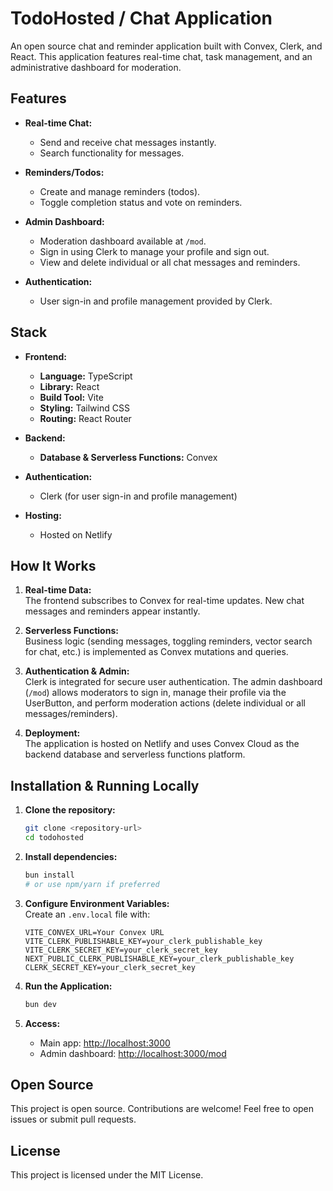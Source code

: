# TodoHosted / Chat Application

An open source chat and reminder application built with Convex, Clerk, and React. This application features real-time chat, task management, and an administrative dashboard for moderation.

## Features

- **Real-time Chat:**
  - Send and receive chat messages instantly.
  - Search functionality for messages.
- **Reminders/Todos:**

  - Create and manage reminders (todos).
  - Toggle completion status and vote on reminders.

- **Admin Dashboard:**

  - Moderation dashboard available at `/mod`.
  - Sign in using Clerk to manage your profile and sign out.
  - View and delete individual or all chat messages and reminders.

- **Authentication:**
  - User sign-in and profile management provided by Clerk.

## Stack

- **Frontend:**

  - **Language:** TypeScript
  - **Library:** React
  - **Build Tool:** Vite
  - **Styling:** Tailwind CSS
  - **Routing:** React Router

- **Backend:**

  - **Database & Serverless Functions:** Convex

- **Authentication:**

  - Clerk (for user sign-in and profile management)

- **Hosting:**
  - Hosted on Netlify

## How It Works

1. **Real-time Data:**  
   The frontend subscribes to Convex for real-time updates. New chat messages and reminders appear instantly.

2. **Serverless Functions:**  
   Business logic (sending messages, toggling reminders, vector search for chat, etc.) is implemented as Convex mutations and queries.

3. **Authentication & Admin:**  
   Clerk is integrated for secure user authentication. The admin dashboard (`/mod`) allows moderators to sign in, manage their profile via the UserButton, and perform moderation actions (delete individual or all messages/reminders).

4. **Deployment:**  
   The application is hosted on Netlify and uses Convex Cloud as the backend database and serverless functions platform.

## Installation & Running Locally

1. **Clone the repository:**

   ```bash
   git clone <repository-url>
   cd todohosted
   ```

2. **Install dependencies:**

   ```bash
   bun install
   # or use npm/yarn if preferred
   ```

3. **Configure Environment Variables:**  
   Create an `.env.local` file with:

   ```env
   VITE_CONVEX_URL=Your Convex URL
   VITE_CLERK_PUBLISHABLE_KEY=your_clerk_publishable_key
   VITE_CLERK_SECRET_KEY=your_clerk_secret_key
   NEXT_PUBLIC_CLERK_PUBLISHABLE_KEY=your_clerk_publishable_key
   CLERK_SECRET_KEY=your_clerk_secret_key
   ```

4. **Run the Application:**

   ```bash
   bun dev
   ```

5. **Access:**
   - Main app: [http://localhost:3000](http://localhost:3000)
   - Admin dashboard: [http://localhost:3000/mod](http://localhost:3000/mod)

## Open Source

This project is open source. Contributions are welcome! Feel free to open issues or submit pull requests.

## License

This project is licensed under the MIT License.
